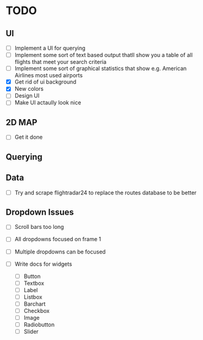 # TODO

## UI

- [ ] Implement a UI for querying
- [ ] Implement some sort of text based output thatll show you a table of all flights that meet your search criteria
- [ ] Implement some sort of graphical statistics that show e.g. American Airlines most used airports
- [X] Get rid of ui background
- [X] New colors
- [ ] Design UI
- [ ] Make UI actaully look nice

## 2D MAP

- [ ] Get it done

## Querying

## Data

- [ ] Try and scrape flightradar24 to replace the routes database to be better

## Dropdown Issues

- [ ] Scroll bars too long
- [ ] All dropdowns focused on frame 1
- [ ] Multiple dropdowns can be focused
 
- [ ] Write docs for widgets
    - [ ] Button
    - [ ] Textbox
    - [ ] Label
    - [ ] Listbox
    - [ ] Barchart
    - [ ] Checkbox
    - [ ] Image
    - [ ] Radiobutton
    - [ ] Slider
